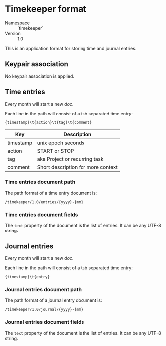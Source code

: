 # Timekeeper format

<dl>
	<dt>Namespace</dt><dd>`timekeeper`</dd>
	<dt>Version</dt><dd>1.0</dd>
</dl>

This is an application format for storing time and journal entries.

## Keypair association

No keypair association is applied.

## Time entries

Every month will start a new _doc_.

Each line in the path will consist of a tab separated time entry:

    {timestamp}\t{action}\t{tag}\t{comment}

| Key       | Description                        |
| --------- | ---------------------------------- |
| timestamp | unix epoch seconds                 |
| action    | START or STOP                      |
| tag       | aka Project or recurring task      |
| comment   | Short description for more context |

### Time entries document path

The path format of a time entry document is:

```
/timekeeper/1.0/entries/{yyyy}-{mm}
```

### Time entries document fields

The `text` property of the document is the list of entries. It can be any UTF-8 string.

## Journal entries

Every month will start a new _doc_.

Each line in the path will consist of a tab separated time entry:

    {timestamp}\t{entry}

### Journal entries document path

The path format of a journal entry document is:

```
/timekeeper/1.0/journal/{yyyy}-{mm}
```

### Journal entries document fields

The `text` property of the document is the list of entries. It can be any UTF-8 string.
